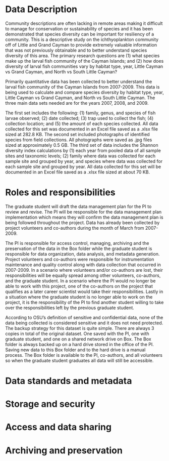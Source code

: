 # Data Description

  Community descriptions are often lacking in remote areas making it difficult to manage for conservation or sustainability of species and it has been demonstrated that species diversity can be important for resiliency of a community. This is a descriptive study on the ichthyoplankton community off of Little and Grand Cayman to provide extremely valuable information that was not previously obtainable and to better understand species diversity of this area. The primary research questions are (1) what species make up the larval fish community of the Cayman Islands; and (2) how does diversity of larval fish communities vary by habitat type, year, Little Cayman vs Grand Cayman, and North vs South Little Cayman?
  
  Primarily quantitative data has been collected to better understand the larval fish community of the Cayman Islands from 2007-2009. This data is being used to calculate and compare species diversity by habitat type, year, Little Cayman vs Grand Cayman, and North vs South Little Cayman. The three main data sets needed are for the years 2007, 2008, and 2009. 
  
  The first set includes the following: (1) family, genus, and species of fish larvae observed; (2) date collected; (3) trap used to collect the fish; (4) collection location; and (5) the amount of each species collected. All data collected for this set was documented in an Excel file saved as a .xlsx file sized at 282.8 KB. The second set included photographs of identified species from field collections. All photographs were saved as .jpg files sized at approximately 0.5 GB. The third set of data includes the Shannon diversity index calculations by (1) each year from pooled data of all sample sites and taxonomic levels; (2) family where data was collected for each sample site and grouped by year, and species where data was collected for each sample site and grouped by year. All data collected for this set will be documented in an Excel file saved as a .xlsx file sized at about 70 KB.

# Roles and responsibilities

  The graduate student will draft the data management plan for the PI to review and revise. The PI will be responsible for the data management plan implementation which means they will confirm the data management plan is being followed throughout the project. Data has already been collected by project volunteers and co-authors during the month of March from 2007-2009. 
  
  The PI is responsible for access control, managing, archiving and the preservation of the data in the Box folder while the graduate student is responsible for data organization, data analysis, and metadata generation. Project volunteers and co-authors were responsible for instrumentation maintenance and quality control along with data collection that occurred in 2007-2009. In a scenario where volunteers and/or co-authors are lost, their responsibilities will be equally spread among other volunteers, co-authors, and the graduate student. In a scenario where the PI would no longer be able to work with this project, one of the co-authors on the project that qualifies as a later career scientist would take their responsibilities. Lastly in a situation where the graduate student is no longer able to work on the project, it is the responsibility of the PI to find another student willing to take over the responsibilities left by the previous graduate student.
  
  According to OSU’s definition of sensitive and confidential data, none of the data being collected is considered sensitive and it does not need protected.
The backup strategy for this dataset is quite simple. There are always 3 copies in total of the original dataset. One saved with the PI, one with graduate student, and one on a shared network drive on Box. The Box folder is always backed up on a hard drive stored in the office of the PI. Saving new data to this Box folder and to the hard drive is a manual process. The Box folder is available to the PI, co-authors, and all volunteers so when the graduate student graduates all data will still be accessible.

# Data standards and metadata
# Storage and security
# Access and data sharing
# Archiving and preservation
